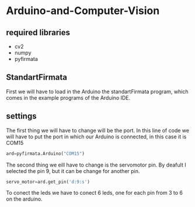 # Arduino-and-Computer-Vision

## required libraries
+ cv2
+ numpy
+ pyfirmata

## StandartFirmata
First we will have to load in the Arduino the standartFirmata program, which comes in the example programs of the Arduino IDE.

## settings

The first thing we will have to change will be the port. In this line of code we will have to put the port in which our Arduino is connected, in this case it is COM15

``` python
ard=pyfirmata.Arduino("COM15")
```
The second thing we eill have to change is the servomotor pin. By deafult I selected the pin 9, but it can be change for another pin.
``` python
servo_motor=ard.get_pin('d:9:s')
```

To conect the leds we have to conect 6 leds, one for each pin from 3 to 6 on the arduino.
